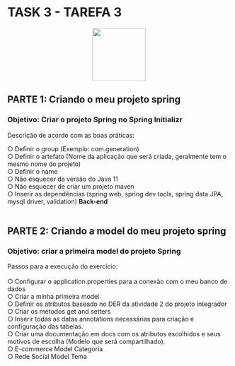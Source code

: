 # TASK 3 - TAREFA 3

<p align="center">
  <img src="https://cdn.jsdelivr.net/gh/devicons/devicon/icons/spring/spring-original-wordmark.svg" width="120" height="120">
  </p>

## PARTE 1: Criando o meu projeto spring
### Objetivo: Criar o projeto Spring no Spring Initializr

Descrição de acordo com as boas práticas:

○ Definir o group (Exemplo: com.generation) </br>
○ Definir o artefato (Nome da aplicação que será criada, geralmente tem o mesmo nome do projeto) </br>
○ Definir o name </br>
○ Não esquecer da versão do Java 11 </br>
○ Não esquecer de criar um projeto maven </br>
○ Inserir as dependências (spring web, spring dev tools, spring data JPA, mysql driver, validation) <b> Back-end </b>
<br><br>

## PARTE 2: Criando a model do meu projeto spring

### Objetivo: criar a primeira model do projeto Spring

Passos para a execução do exercício: </br><br>
○ Configurar o application.properties para a conexão com
o meu banco de dados </br>
○ Criar a minha primeira model </br>
○ Definir os atributos baseado no DER da atividade 2 do projeto integrador </br>
○ Criar os métodos get and setters </br>
○ Inserir todas as datas annotations necessárias para criação
e configuração das tabelas.</br>
○ Criar uma documentação em docs com os atributos escolhidos e seus motivos de escolha (Modelo que será compartilhado).</br>
○ E-commerce Model Categoria</br>
○ Rede Social Model Tema
